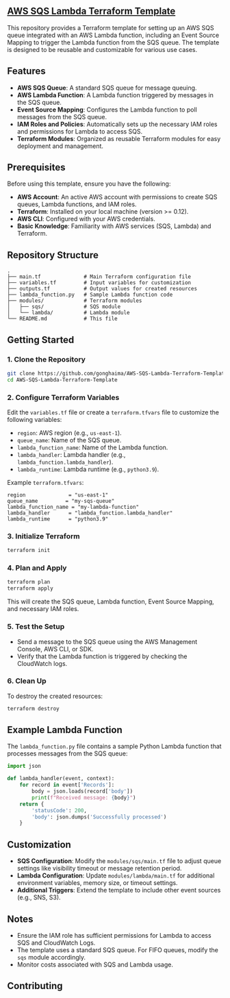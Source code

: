 ## [ AWS SQS Lambda Terraform Template](https://gonghaima.github.io/AWS-SQS-Lambda-Terraform-Template/)

This repository provides a Terraform template for setting up an AWS SQS queue integrated with an AWS Lambda function, including an Event Source Mapping to trigger the Lambda function from the SQS queue. The template is designed to be reusable and customizable for various use cases.

## Features

- **AWS SQS Queue**: A standard SQS queue for message queuing.
- **AWS Lambda Function**: A Lambda function triggered by messages in the SQS queue.
- **Event Source Mapping**: Configures the Lambda function to poll messages from the SQS queue.
- **IAM Roles and Policies**: Automatically sets up the necessary IAM roles and permissions for Lambda to access SQS.
- **Terraform Modules**: Organized as reusable Terraform modules for easy deployment and management.

## Prerequisites

Before using this template, ensure you have the following:

- **AWS Account**: An active AWS account with permissions to create SQS queues, Lambda functions, and IAM roles.
- **Terraform**: Installed on your local machine (version >= 0.12).
- **AWS CLI**: Configured with your AWS credentials.
- **Basic Knowledge**: Familiarity with AWS services (SQS, Lambda) and Terraform.

## Repository Structure

```plaintext
.
├── main.tf              # Main Terraform configuration file
├── variables.tf         # Input variables for customization
├── outputs.tf           # Output values for created resources
├── lambda_function.py   # Sample Lambda function code
├── modules/             # Terraform modules
│   ├── sqs/             # SQS module
│   └── lambda/          # Lambda module
└── README.md            # This file
```

## Getting Started

### 1. Clone the Repository

```bash
git clone https://github.com/gonghaima/AWS-SQS-Lambda-Terraform-Template.git
cd AWS-SQS-Lambda-Terraform-Template
```

### 2. Configure Terraform Variables

Edit the `variables.tf` file or create a `terraform.tfvars` file to customize the following variables:

- `region`: AWS region (e.g., `us-east-1`).
- `queue_name`: Name of the SQS queue.
- `lambda_function_name`: Name of the Lambda function.
- `lambda_handler`: Lambda handler (e.g., `lambda_function.lambda_handler`).
- `lambda_runtime`: Lambda runtime (e.g., `python3.9`).

Example `terraform.tfvars`:

```hcl
region              = "us-east-1"
queue_name         = "my-sqs-queue"
lambda_function_name = "my-lambda-function"
lambda_handler      = "lambda_function.lambda_handler"
lambda_runtime      = "python3.9"
```

### 3. Initialize Terraform

```bash
terraform init
```

### 4. Plan and Apply

```bash
terraform plan
terraform apply
```

This will create the SQS queue, Lambda function, Event Source Mapping, and necessary IAM roles.

### 5. Test the Setup

- Send a message to the SQS queue using the AWS Management Console, AWS CLI, or SDK.
- Verify that the Lambda function is triggered by checking the CloudWatch logs.

### 6. Clean Up

To destroy the created resources:

```bash
terraform destroy
```

## Example Lambda Function

The `lambda_function.py` file contains a sample Python Lambda function that processes messages from the SQS queue:

```python
import json

def lambda_handler(event, context):
    for record in event['Records']:
        body = json.loads(record['body'])
        print(f"Received message: {body}")
    return {
        'statusCode': 200,
        'body': json.dumps('Successfully processed')
    }
```

## Customization

- **SQS Configuration**: Modify the `modules/sqs/main.tf` file to adjust queue settings like visibility timeout or message retention period.
- **Lambda Configuration**: Update `modules/lambda/main.tf` for additional environment variables, memory size, or timeout settings.
- **Additional Triggers**: Extend the template to include other event sources (e.g., SNS, S3).

## Notes

- Ensure the IAM role has sufficient permissions for Lambda to access SQS and CloudWatch Logs.
- The template uses a standard SQS queue. For FIFO queues, modify the `sqs` module accordingly.
- Monitor costs associated with SQS and Lambda usage.

## Contributing